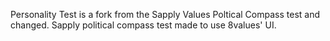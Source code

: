 Personality Test is a fork from the Sapply Values Poltical Compass test and changed. Sapply political compass test made to use 8values' UI.
